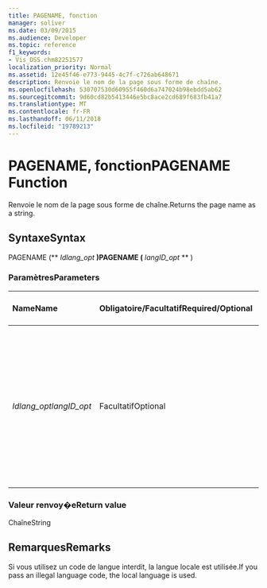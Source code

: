 ```yaml
---
title: PAGENAME, fonction
manager: soliver
ms.date: 03/09/2015
ms.audience: Developer
ms.topic: reference
f1_keywords:
- Vis_DSS.chm82251577
localization_priority: Normal
ms.assetid: 12e45f46-e773-9445-4c7f-c726ab648671
description: Renvoie le nom de la page sous forme de chaîne.
ms.openlocfilehash: 530707530d60955f460d6a747024b98ebdd5ab62
ms.sourcegitcommit: 9d60cd82b5413446e5bc8ace2cd689f683fb41a7
ms.translationtype: MT
ms.contentlocale: fr-FR
ms.lasthandoff: 06/11/2018
ms.locfileid: "19789213"
---
```

# <a name="pagename-function"></a><span data-ttu-id="fa55f-103">PAGENAME, fonction</span><span class="sxs-lookup"><span data-stu-id="fa55f-103">PAGENAME Function</span></span>

<span data-ttu-id="fa55f-104">Renvoie le nom de la page sous forme de chaîne.</span><span class="sxs-lookup"><span data-stu-id="fa55f-104">Returns the page name as a string.</span></span>
  
## <a name="syntax"></a><span data-ttu-id="fa55f-105">Syntaxe</span><span class="sxs-lookup"><span data-stu-id="fa55f-105">Syntax</span></span>

<span data-ttu-id="fa55f-106">PAGENAME (** *Idlang_opt* **)</span><span class="sxs-lookup"><span data-stu-id="fa55f-106">PAGENAME (** *langID_opt* ** )</span></span> 
  
### <a name="parameters"></a><span data-ttu-id="fa55f-107">Paramètres</span><span class="sxs-lookup"><span data-stu-id="fa55f-107">Parameters</span></span>

|<span data-ttu-id="fa55f-108">**Name**</span><span class="sxs-lookup"><span data-stu-id="fa55f-108">**Name**</span></span>|<span data-ttu-id="fa55f-109">**Obligatoire/Facultatif**</span><span class="sxs-lookup"><span data-stu-id="fa55f-109">**Required/Optional**</span></span>|<span data-ttu-id="fa55f-110">**Type de données**</span><span class="sxs-lookup"><span data-stu-id="fa55f-110">**Data Type**</span></span>|<span data-ttu-id="fa55f-111">**Description**</span><span class="sxs-lookup"><span data-stu-id="fa55f-111">**Description**</span></span>|
|:-----|:-----|:-----|:-----|
| <span data-ttu-id="fa55f-112">_Idlang_opt_</span><span class="sxs-lookup"><span data-stu-id="fa55f-112">_langID_opt_</span></span> <br/> |<span data-ttu-id="fa55f-113">Facultatif</span><span class="sxs-lookup"><span data-stu-id="fa55f-113">Optional</span></span>  <br/> |<span data-ttu-id="fa55f-114">**Number**</span><span class="sxs-lookup"><span data-stu-id="fa55f-114">**Number**</span></span> <br/> |<span data-ttu-id="fa55f-p101">Permet de spécifier une langue pour la chaîne à laquelle la fonction renvoie. Utilisez 0 (valeur par défaut) pour spécifier la langue locale et 750 pour la langue universelle.</span><span class="sxs-lookup"><span data-stu-id="fa55f-p101">Use to specify a language for the string the function returns. Use 0 (default value) to specify the local language. Use 750 to specify universal language.</span></span>  <br/> |
   
### <a name="return-value"></a><span data-ttu-id="fa55f-118">Valeur renvoy�e</span><span class="sxs-lookup"><span data-stu-id="fa55f-118">Return value</span></span>

<span data-ttu-id="fa55f-119">Chaîne</span><span class="sxs-lookup"><span data-stu-id="fa55f-119">String</span></span>
  
## <a name="remarks"></a><span data-ttu-id="fa55f-120">Remarques</span><span class="sxs-lookup"><span data-stu-id="fa55f-120">Remarks</span></span>

<span data-ttu-id="fa55f-121">Si vous utilisez un code de langue interdit, la langue locale est utilisée.</span><span class="sxs-lookup"><span data-stu-id="fa55f-121">If you pass an illegal language code, the local language is used.</span></span>
  

